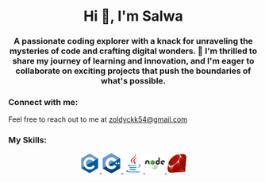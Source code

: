 <h1 align="center">Hi 👋, I'm Salwa</h1>
<h3 align="center">A passionate coding explorer with a knack for unraveling the mysteries of code and crafting digital wonders. 🚀 I'm thrilled to share my journey of learning and innovation, and I'm eager to collaborate on exciting projects that push the boundaries of what's possible.</h3>

<h3 align="left">Connect with me:</h3>
<p align="left">Feel free to reach out to me at <a href="mailto:zoldyckk54@gmail.com">zoldyckk54@gmail.com</a></p>

<h3 align="left">My Skills:</h3>
<p align="center">
  <a href="https://www.cprogramming.com/" target="_blank" rel="noreferrer"> <img src="https://raw.githubusercontent.com/devicons/devicon/master/icons/c/c-original.svg" alt="c" width="40" height="40"/> </a>
  <a href="https://www.w3schools.com/cpp/" target="_blank" rel="noreferrer"> <img src="https://raw.githubusercontent.com/devicons/devicon/master/icons/cplusplus/cplusplus-original.svg" alt="cplusplus" width="40" height="40"/> </a>
  <a href="https://www.java.com" target="_blank" rel="noreferrer"> <img src="https://raw.githubusercontent.com/devicons/devicon/master/icons/java/java-original.svg" alt="java" width="40" height="40"/> </a>
  <a href="https://nodejs.org" target="_blank" rel="noreferrer"> <img src="https://raw.githubusercontent.com/devicons/devicon/master/icons/nodejs/nodejs-original-wordmark.svg" alt="nodejs" width="40" height="40"/> </a>
  <a href="https://www.ruby-lang.org/en/" target="_blank" rel="noreferrer"> <img src="https://raw.githubusercontent.com/devicons/devicon/master/icons/ruby/ruby-original.svg" alt="ruby" width="40" height="40"/> </a>
</p>
